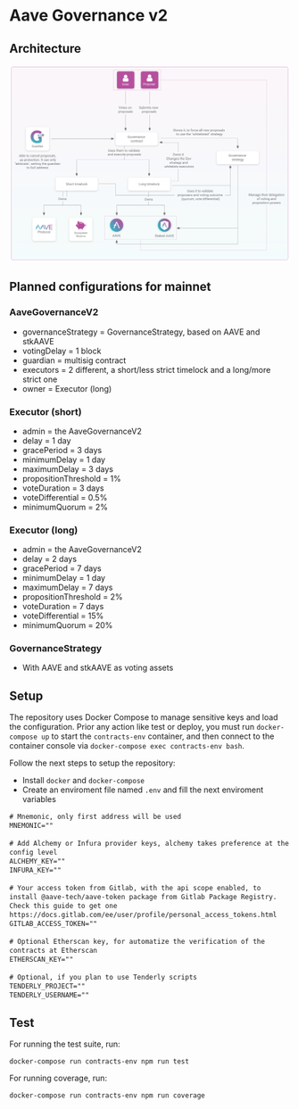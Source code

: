 # Aave Governance v2

## Architecture

![governance-v2-architecture](./gov-v2-architecture.jpg)

## Planned configurations for mainnet

### AaveGovernanceV2
- governanceStrategy = GovernanceStrategy, based on AAVE and stkAAVE
- votingDelay = 1 block
- guardian = multisig contract
- executors = 2 different, a short/less strict timelock and a long/more strict one
- owner = Executor (long)

### Executor (short)
- admin = the AaveGovernanceV2
- delay = 1 day
- gracePeriod = 3 days
- minimumDelay = 1 day
- maximumDelay = 3 days
- propositionThreshold = 1%
- voteDuration = 3 days
- voteDifferential = 0.5%
- minimumQuorum = 2%

### Executor (long)
- admin = the AaveGovernanceV2
- delay = 2 days
- gracePeriod = 7 days
- minimumDelay = 1 day
- maximumDelay = 7 days
- propositionThreshold = 2%
- voteDuration = 7 days
- voteDifferential = 15%
- minimumQuorum = 20%

### GovernanceStrategy
- With AAVE and stkAAVE as voting assets


## Setup

The repository uses Docker Compose to manage sensitive keys and load the configuration. Prior any action like test or deploy, you must run `docker-compose up` to start the `contracts-env` container, and then connect to the container console via `docker-compose exec contracts-env bash`.

Follow the next steps to setup the repository:

- Install `docker` and `docker-compose`
- Create an enviroment file named `.env` and fill the next enviroment variables

```
# Mnemonic, only first address will be used
MNEMONIC=""

# Add Alchemy or Infura provider keys, alchemy takes preference at the config level
ALCHEMY_KEY=""
INFURA_KEY=""

# Your access token from Gitlab, with the api scope enabled, to install @aave-tech/aave-token package from Gitlab Package Registry. Check this guide to get one https://docs.gitlab.com/ee/user/profile/personal_access_tokens.html
GITLAB_ACCESS_TOKEN=""

# Optional Etherscan key, for automatize the verification of the contracts at Etherscan
ETHERSCAN_KEY=""

# Optional, if you plan to use Tenderly scripts
TENDERLY_PROJECT=""
TENDERLY_USERNAME=""

```

## Test

For running the test suite, run:

```
docker-compose run contracts-env npm run test
```

For running coverage, run:

```
docker-compose run contracts-env npm run coverage
```